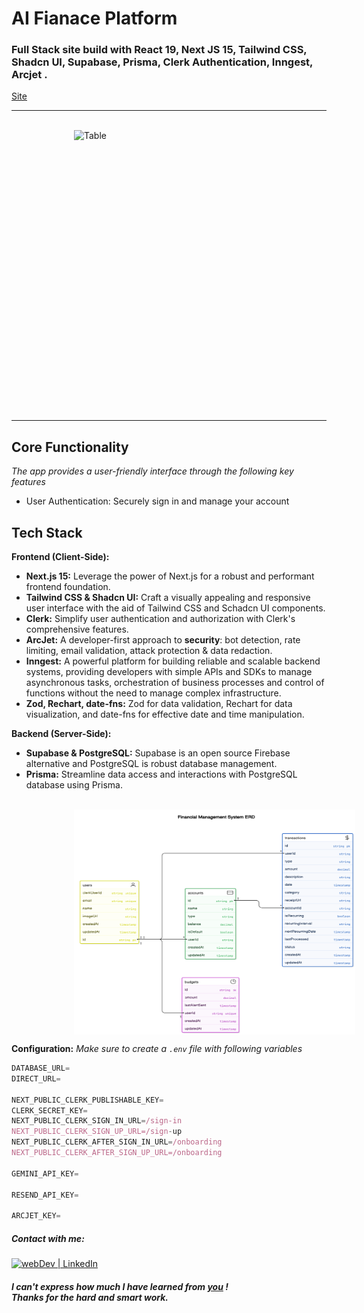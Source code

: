 # AI Fianace Platform 

### Full Stack site build with React 19, Next JS 15,  Tailwind CSS,  Shadcn UI, Supabase, Prisma, Clerk Authentication, Inngest, Arcjet . 

[Site](https://aifinance-platform.vercel.app/)

---

![]()<img src="demo.gif" alt="Table" width="600" height="450" style="display: block; margin-left:100px ;"> 

---

## Core Functionality

*The app provides a user-friendly interface  through the following key features*

- User Authentication: Securely sign in and manage your account 


## Tech Stack

**Frontend (Client-Side):**

- **Next.js 15:** Leverage the power of Next.js for a robust and performant frontend foundation.
- **Tailwind CSS & Shadcn UI:** Craft a visually appealing and responsive user interface with the aid of Tailwind CSS and Schadcn UI components.
- **Clerk:** Simplify user authentication and authorization with Clerk's comprehensive features.
- **ArcJet:** A developer-first approach to **security**: bot detection, rate limiting, email validation, attack protection & data redaction.
- **Inngest:** A powerful platform for building reliable and scalable backend systems, providing developers with simple APIs and SDKs to manage asynchronous tasks, orchestration of business processes and control of functions without the need to manage complex infrastructure.
- **Zod, Rechart, date-fns:** Zod for data validation, Rechart for data visualization, and date-fns for effective date and time manipulation.

**Backend (Server-Side):**

- **Supabase & PostgreSQL:** Supabase is an open source Firebase alternative and PostgreSQL is robust database management. 
- **Prisma:** Streamline data access and interactions with  PostgreSQL database using Prisma.

![]()<img src="tables.png" width="450" height="360" style="display: block; margin-left:100px ;"> 

**Configuration:**  *Make sure to create a `.env` file with following variables*

```js
DATABASE_URL=
DIRECT_URL=

NEXT_PUBLIC_CLERK_PUBLISHABLE_KEY=
CLERK_SECRET_KEY=
NEXT_PUBLIC_CLERK_SIGN_IN_URL=/sign-in
NEXT_PUBLIC_CLERK_SIGN_UP_URL=/sign-up
NEXT_PUBLIC_CLERK_AFTER_SIGN_IN_URL=/onboarding
NEXT_PUBLIC_CLERK_AFTER_SIGN_UP_URL=/onboarding

GEMINI_API_KEY=

RESEND_API_KEY=

ARCJET_KEY=
```
##### Contact with me:

[<img alt="webDev | LinkedIn" src="https://img.shields.io/badge/linkedin-0077B5.svg?&style=for-the-badge&logo=linkedin&logoColor=white" />][linkedin]

[linkedin]: https://www.linkedin.com/in/sergiy-antonyuk/


##### I can't express how much I have learned from [you](https://www.youtube.com/@GreatStackDev) ! <br> Thanks for the hard and smart work.